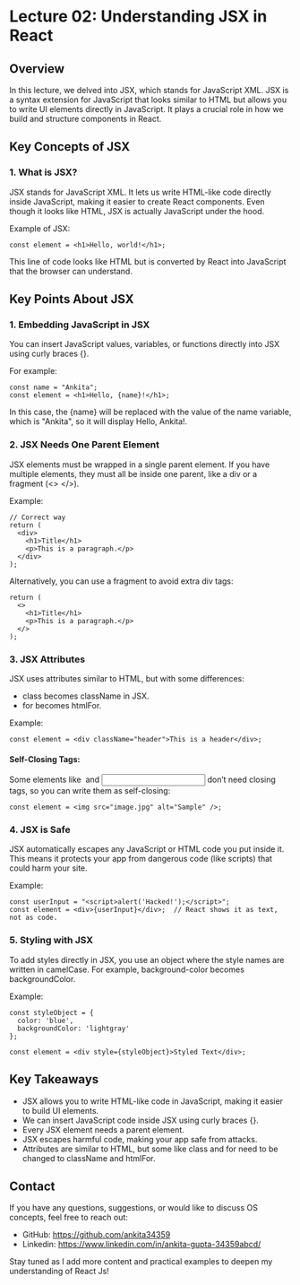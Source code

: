 # Lecture 02: Understanding JSX in React

## Overview

In this lecture, we delved into JSX, which stands for JavaScript XML. JSX is a syntax extension for JavaScript that looks similar to HTML but allows you to write UI elements directly in JavaScript. It plays a crucial role in how we build and structure components in React.

## Key Concepts of JSX

### 1. What is JSX?

JSX stands for JavaScript XML. It lets us write HTML-like code directly inside JavaScript, making it easier to create React components. Even though it looks like HTML, JSX is actually JavaScript under the hood.

Example of JSX:

```
const element = <h1>Hello, world!</h1>;

```

This line of code looks like HTML but is converted by React into JavaScript that the browser can understand.

## Key Points About JSX

### 1. Embedding JavaScript in JSX

You can insert JavaScript values, variables, or functions directly into JSX using curly braces {}.

For example:

```
const name = "Ankita";
const element = <h1>Hello, {name}!</h1>;

```

In this case, the {name} will be replaced with the value of the name variable, which is "Ankita", so it will display Hello, Ankita!.

### 2. JSX Needs One Parent Element

JSX elements must be wrapped in a single parent element. If you have multiple elements, they must all be inside one parent, like a div or a fragment (<> </>).

Example:

```
// Correct way
return (
  <div>
    <h1>Title</h1>
    <p>This is a paragraph.</p>
  </div>
);

```

Alternatively, you can use a fragment to avoid extra div tags:

```
return (
  <>
    <h1>Title</h1>
    <p>This is a paragraph.</p>
  </>
);

```

### 3. JSX Attributes

JSX uses attributes similar to HTML, but with some differences:

- class becomes className in JSX.
- for becomes htmlFor.
  
Example:

```
const element = <div className="header">This is a header</div>;

```

#### Self-Closing Tags:

Some elements like <img /> and <input /> don’t need closing tags, so you can write them as self-closing:

```
const element = <img src="image.jpg" alt="Sample" />;

```

### 4. JSX is Safe

JSX automatically escapes any JavaScript or HTML code you put inside it. This means it protects your app from dangerous code (like scripts) that could harm your site.

Example:

```
const userInput = "<script>alert('Hacked!');</script>";
const element = <div>{userInput}</div>;  // React shows it as text, not as code.

```

### 5. Styling with JSX

To add styles directly in JSX, you use an object where the style names are written in camelCase. For example, background-color becomes backgroundColor.

Example:

```
const styleObject = {
  color: 'blue',
  backgroundColor: 'lightgray'
};

const element = <div style={styleObject}>Styled Text</div>;

```

## Key Takeaways

- JSX allows you to write HTML-like code in JavaScript, making it easier to build UI elements.
- We can insert JavaScript code inside JSX using curly braces {}.
- Every JSX element needs a parent element.
- JSX escapes harmful code, making your app safe from attacks.
- Attributes are similar to HTML, but some like class and for need to be changed to className and htmlFor.

## Contact

If you have any questions, suggestions, or would like to discuss OS concepts, feel free to reach out:

- GitHub: https://github.com/ankita34359
- Linkedin: https://www.linkedin.com/in/ankita-gupta-34359abcd/
  
Stay tuned as I add more content and practical examples to deepen my understanding of React Js! 


